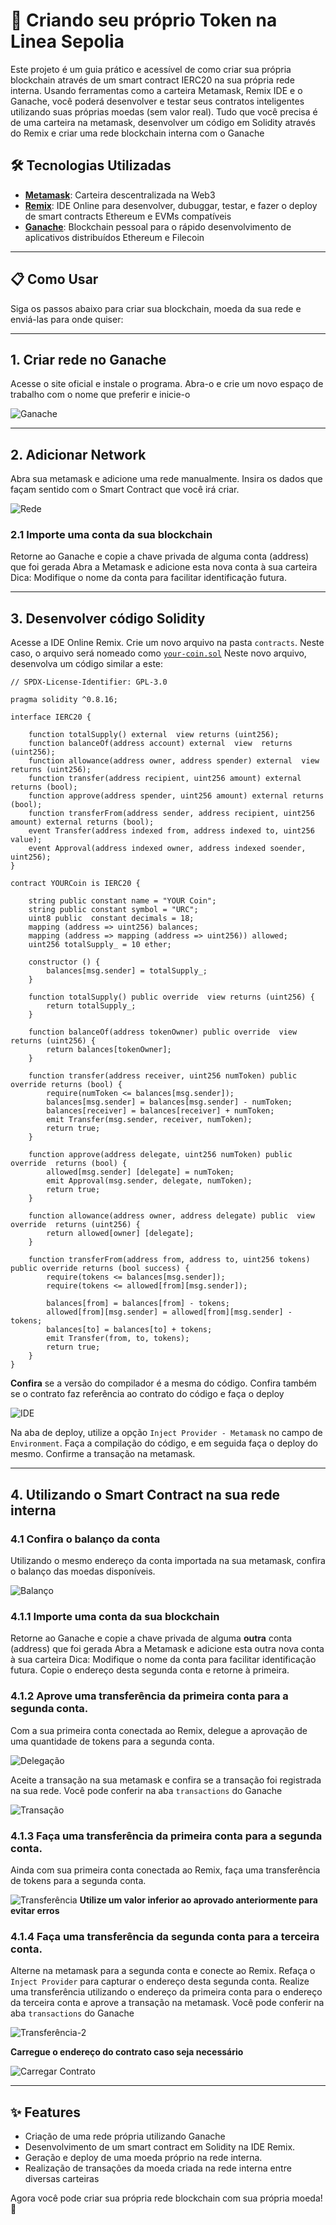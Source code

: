 # 🚀 Criando seu próprio Token na Linea Sepolia

Este projeto é um guia prático e acessível de como criar sua própria blockchain através de um smart contract IERC20 na sua própria rede interna. Usando ferramentas como a carteira Metamask, Remix IDE e o Ganache, você poderá desenvolver e testar seus contratos inteligentes utilizando suas próprias moedas (sem valor real).
Tudo que você precisa é de uma carteira na metamask, desenvolver um código em Solidity através do Remix e criar uma rede blockchain interna com o Ganache

## 🛠️ Tecnologias Utilizadas

 - **[Metamask](https://metamask.io/)**: Carteira descentralizada na Web3
 - **[Remix](https://remix.ethereum.org/)**: IDE Online para desenvolver, dubuggar, testar, e fazer o deploy de smart contracts Ethereum e EVMs compatíveis
 - **[Ganache](https://archive.trufflesuite.com/ganache/)**: Blockchain pessoal para o rápido desenvolvimento de aplicativos distribuídos Ethereum e Filecoin

---  

## 📋 Como Usar

Siga os passos abaixo para criar sua blockchain, moeda da sua rede e enviá-las para onde quiser:

---

## 1. Criar rede no Ganache

Acesse o site oficial e instale o programa.
Abra-o e crie um novo espaço de trabalho com o nome que preferir e inicie-o

![Ganache](src/prints/ganache.png)

---

## 2. Adicionar Network

Abra sua metamask e adicione uma rede manualmente.
Insira os dados que façam sentido com o Smart Contract que você irá criar.

![Rede](src/prints/add-network.png)

 ### 2.1 Importe uma conta da sua blockchain

 Retorne ao Ganache e copie a chave privada de alguma conta (address) que foi gerada
 Abra a Metamask e adicione esta nova conta à sua carteira
 Dica: Modifique o nome da conta para facilitar identificação futura.

---

## 3. Desenvolver código Solidity

Acesse a IDE Online Remix. Crie um novo arquivo na pasta `contracts`. Neste caso, o arquivo será nomeado como [`your-coin.sol`](src/code/your-coin.sol)
Neste novo arquivo, desenvolva um código similar a este:

```sol
// SPDX-License-Identifier: GPL-3.0

pragma solidity ^0.8.16;

interface IERC20 {

    function totalSupply() external  view returns (uint256);
    function balanceOf(address account) external  view  returns (uint256);
    function allowance(address owner, address spender) external  view  returns (uint256);
    function transfer(address recipient, uint256 amount) external returns (bool);
    function approve(address spender, uint256 amount) external returns (bool);
    function transferFrom(address sender, address recipient, uint256 amount) external returns (bool);
    event Transfer(address indexed from, address indexed to, uint256 value);
    event Approval(address indexed owner, address indexed soender, uint256);
}

contract YOURCoin is IERC20 {

    string public constant name = "YOUR Coin";
    string public constant symbol = "URC";
    uint8 public  constant decimals = 18;
    mapping (address => uint256) balances;
    mapping (address => mapping (address => uint256)) allowed;
    uint256 totalSupply_ = 10 ether;

    constructor () {
        balances[msg.sender] = totalSupply_;
    }

    function totalSupply() public override  view returns (uint256) {
        return totalSupply_;
    }

    function balanceOf(address tokenOwner) public override  view returns (uint256) {
        return balances[tokenOwner];
    }

    function transfer(address receiver, uint256 numToken) public override returns (bool) {
        require(numToken <= balances[msg.sender]);
        balances[msg.sender] = balances[msg.sender] - numToken;
        balances[receiver] = balances[receiver] + numToken;
        emit Transfer(msg.sender, receiver, numToken);
        return true;
    }

    function approve(address delegate, uint256 numToken) public  override  returns (bool) {
        allowed[msg.sender] [delegate] = numToken;
        emit Approval(msg.sender, delegate, numToken);
        return true;
    }

    function allowance(address owner, address delegate) public  view override  returns (uint256) {
        return allowed[owner] [delegate];
    }

    function transferFrom(address from, address to, uint256 tokens) public override returns (bool success) {
        require(tokens <= balances[msg.sender]);
        require(tokens <= allowed[from][msg.sender]);

        balances[from] = balances[from] - tokens;
        allowed[from][msg.sender] = allowed[from][msg.sender] - tokens;
        balances[to] = balances[to] + tokens;
        emit Transfer(from, to, tokens);
        return true;
    }
}
```
**Confira** se a versão do compilador é a mesma do código.
Confira também se o contrato faz referência ao contrato do código e faça o deploy

![IDE](src/prints/compilador-contract.png)

Na aba de deploy, utilize a opção `Inject Provider - Metamask` no campo de `Environment`.
Faça a compilação do código, e em seguida faça o deploy do mesmo.
Confirme a transação na metamask.

---

## 4. Utilizando o Smart Contract na sua rede interna

 ### 4.1 Confira o balanço da conta

 Utilizando o mesmo endereço da conta importada na sua metamask, confira o balanço das moedas disponíveis.

 ![Balanço](src/prints/balanceOf.png)

  ### 4.1.1 Importe uma conta da sua blockchain

  Retorne ao Ganache e copie a chave privada de alguma **outra** conta (address) que foi gerada
  Abra a Metamask e adicione esta outra nova conta à sua carteira
  Dica: Modifique o nome da conta para facilitar identificação futura.
  Copie o endereço desta segunda conta e retorne à primeira.

  ### 4.1.2 Aprove uma transferência da primeira conta para a segunda conta.

  Com a sua primeira conta conectada ao Remix, delegue a aprovação de uma quantidade de tokens para a segunda conta.

  ![Delegação](src/prints/approve.png)

  Aceite a transação na sua metamask e confira se a transação foi registrada na sua rede. 
  Você pode conferir na aba `transactions` do Ganache

  ![Transação](src/prints/transactions.png)

  ### 4.1.3 Faça uma transferência da primeira conta para a segunda conta.

  Ainda com sua primeira conta conectada ao Remix, faça uma transferência de tokens para a segunda conta.

  ![Transferência](src/prints/transfer.png)
  **Utilize um valor inferior ao aprovado anteriormente para evitar erros**

  ### 4.1.4 Faça uma transferência da segunda conta para a terceira conta.

  Alterne na metamask para a segunda conta e conecte ao Remix. Refaça o `Inject Provider` para capturar o endereço desta segunda conta.
  Realize uma transferência utilizando o endereço da primeira conta para o endereço da terceira conta e aprove a transação na metamask.
  Você pode conferir na aba `transactions` do Ganache

  ![Transferência-2](src/prints/transferFrom.png)

  **Carregue o endereço do contrato caso seja necessário**
  
  ![Carregar Contrato](src/prints/carregarContrato.png)

---

## ✨ Features

- Criação de uma rede própria utilizando Ganache
- Desenvolvimento de um smart contract em Solidity na IDE Remix.
- Geração e deploy de uma moeda próprio na rede interna.
- Realização de transações da moeda criada na rede interna entre diversas carteiras

Agora você pode criar sua própria rede blockchain com sua própria moeda! 🎉
